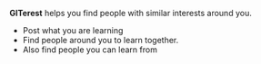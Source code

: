 <b>GITerest</b> helps you find people with similar interests around you.

<ul>
<li>Post what you are learning</li>
<li>Find people around you to learn together.</li>
<li>Also find people you can learn from</li>
